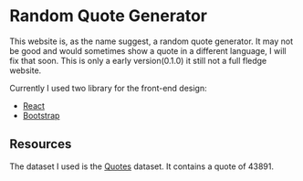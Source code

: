 # Random Quote Generator

This website is, as the name suggest, a random quote generator. It may not be good and would sometimes show a quote in a different language, I will fix that soon. This is only a early version(0.1.0) it still not a full fledge website.

Currently I used two library for the front-end design:
 - [React](https://react.dev/reference/react)
 - [Bootstrap](https://getbootstrap.com/docs/5.3/getting-started/introduction/)

## Resources

The dataset I used is the [Quotes](https://www.kaggle.com/datasets/akmittal/quotes-dataset/data) dataset. It contains a quote of 43891.